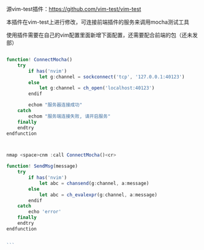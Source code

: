 源vim-test插件：https://github.com/vim-test/vim-test

本插件在vim-test上进行修改，可连接前端插件的服务来调用mocha测试工具

使用插件需要在自己的vim配置里面新增下面配置，还需要配合前端的包（还未发部）
``````````js

function! ConnectMocha() 
	try 
		if has('nvim')
			let g:channel = sockconnect('tcp', '127.0.0.1:40123')
		else
			let g:channel = ch_open('localhost:40123')
		endif

		echom "服务器连接成功"
	catch
		echom "服务端连接失败, 请开启服务"
	finally
	endtry
endfunction



nmap <space>cnm :call ConnectMocha()<cr>

function! SendMsg(message)
    try
		if has('nvim')
			let abc = chansend(g:channel, a:message)
		else
			let abc = ch_evalexpr(g:channel, a:message)
		endif
    catch
        echo 'error'
    finally
    endtry
endfunction


```
